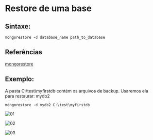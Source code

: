 # Restore de uma base

## Sintaxe:
``` 
mongorestore -d database_name path_to_database
```

## Referências
[mongorestore](https://docs.mongodb.com/manual/reference/program/mongorestore/index.html)

## Exemplo: 
A pasta C:\test\myfirstdb contém os arquivos de backup. Usaremos ela para restaurar: mydb2                 
``` 
mongorestore -d mydb2 C:\test\myfirstdb
```

![01](https://raw.githubusercontent.com/brunogoncalves/docs/master/mongodb/imagens/restore01.png)

![02](https://raw.githubusercontent.com/brunogoncalves/docs/master/mongodb/imagens/restore02.png)

![03](https://raw.githubusercontent.com/brunogoncalves/docs/master/mongodb/imagens/restore03.png)

